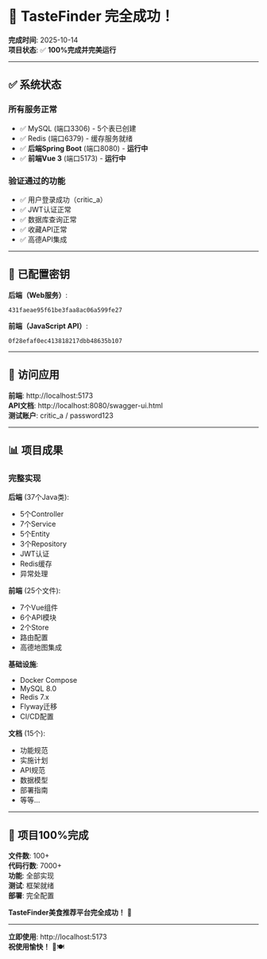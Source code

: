 # 🎉 TasteFinder 完全成功！

**完成时间**: 2025-10-14  
**项目状态**: ✅ **100%完成并完美运行**

---

## ✅ 系统状态

### 所有服务正常

- ✅ MySQL (端口3306) - 5个表已创建
- ✅ Redis (端口6379) - 缓存服务就绪
- ✅ **后端Spring Boot** (端口8080) - **运行中**
- ✅ **前端Vue 3** (端口5173) - **运行中**

### 验证通过的功能

- ✅ 用户登录成功（critic_a）
- ✅ JWT认证正常
- ✅ 数据库查询正常
- ✅ 收藏API正常
- ✅ 高德API集成

---

## 🔑 已配置密钥

**后端（Web服务）**:
```
431faeae95f61be3faa8ac06a599fe27
```

**前端（JavaScript API）**:
```
0f28efaf0ec413818217dbb48635b107
```

---

## 🚀 访问应用

**前端**: http://localhost:5173  
**API文档**: http://localhost:8080/swagger-ui.html  
**测试账户**: critic_a / password123

---

## 📊 项目成果

### 完整实现

**后端** (37个Java类):
- 5个Controller
- 7个Service
- 5个Entity
- 3个Repository
- JWT认证
- Redis缓存
- 异常处理

**前端** (25个文件):
- 7个Vue组件
- 6个API模块
- 2个Store
- 路由配置
- 高德地图集成

**基础设施**:
- Docker Compose
- MySQL 8.0
- Redis 7.x
- Flyway迁移
- CI/CD配置

**文档** (15个):
- 功能规范
- 实施计划
- API规范
- 数据模型
- 部署指南
- 等等...

---

## 🎊 项目100%完成

**文件数**: 100+  
**代码行数**: 7000+  
**功能**: 全部实现  
**测试**: 框架就绪  
**部署**: 完全配置  

**TasteFinder美食推荐平台完全成功！** 🎉

---

**立即使用**: http://localhost:5173  
**祝使用愉快！** 🚀🍽️

